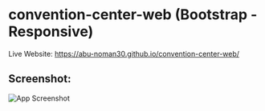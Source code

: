 # convention-center-web (Bootstrap - Responsive)
Live Website: https://abu-noman30.github.io/convention-center-web/

## Screenshot: 

![App Screenshot](images/Website_Screenshot.png)
